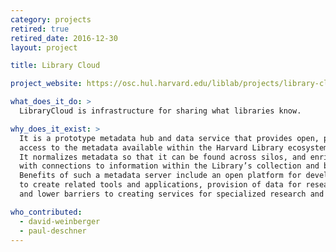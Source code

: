 ```yaml
---
category: projects
retired: true
retired_date: 2016-12-30
layout: project

title: Library Cloud

project_website: https://osc.hul.harvard.edu/liblab/projects/library-cloud

what_does_it_do: >
  LibraryCloud is infrastructure for sharing what libraries know.

why_does_it_exist: >
  It is a prototype metadata hub and data service that provides open, programmatic
  access to the metadata available within the Harvard Library ecosystem.
  It normalizes metadata so that it can be found across silos, and enriches it
  with connections to information within the Library’s collection and beyond.
  Benefits of such a metadata server include an open platform for developers
  to create related tools and applications, provision of data for research purposes,
  and lower barriers to creating services for specialized research and teaching communities.

who_contributed:
  - david-weinberger
  - paul-deschner
---
```

